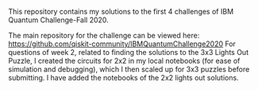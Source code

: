 This repository contains my solutions to the first 4 challenges of IBM Quantum Challenge-Fall 2020.

The main repository for the challenge can be viewed here: https://github.com/qiskit-community/IBMQuantumChallenge2020
For questions of week 2, related to finding the solutions to the 3x3 Lights Out Puzzle, I created the circuits for 2x2 in my local notebooks (for ease of simulation and debugging), which I then scaled up for 3x3 puzzles before submitting. I have added the notebooks of the 2x2 lights out solutions.
